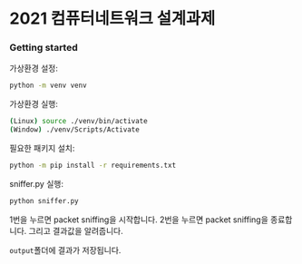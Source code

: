 # 2021 컴퓨터네트워크 설계과제

### Getting started
가상환경 설정:

```bash
python -m venv venv
``` 

가상환경 실행:

```bash
(Linux) source ./venv/bin/activate
(Window) ./venv/Scripts/Activate
```

필요한 패키지 설치:

```bash
python -m pip install -r requirements.txt
```

sniffer.py 실행:

```bash
python sniffer.py
```
1번을 누르면 packet sniffing을 시작합니다.
2번을 누르면 packet sniffing을 종료합니다. 그리고 결과값을 알려줍니다.

```output```폴더에 결과가 저장됩니다.
